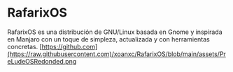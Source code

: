 # RafarixOS
RafarixOS es una distribución de GNU/Linux basada en Gnome y inspirada en Manjaro con un toque de simpleza, actualizada y con herramientas concretas.
[https://github.com](https://raw.githubusercontent.com)/xoanxc/RafarixOS/blob/main/assets/PreLudeOSRedonded.png

